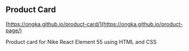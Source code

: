 ## Product Card

[https://ongka.github.io/product-card/](https://ongka.github.io/product-page/)

Product card for Nike React Element 55 using HTML and CSS
